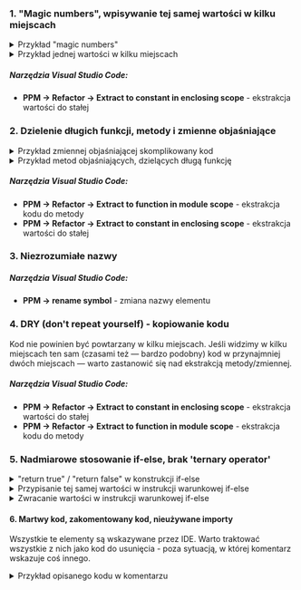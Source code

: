 ### 1. "Magic numbers", wpisywanie tej samej wartości w kilku miejscach
<details>
<summary>Przykład "magic numbers"</summary>
<p>

Wpisanie w kodzie bezpośrednio liczby z określonym znaczeniem biznesowym może utrudnić zrozumienie kodu. Warto stosować stałe pomocnicze.
```typescript
if (employee.departmendId === 13 || employee.departmendId === 12) {
    showAdditionalInfos();
}
```
Możemy zmienić na:
```typescript
const hrId = 12;
const infrastructureId = 13;
if (employee.departmentId === hrId || employee.departmentId === infrastructureId) {
    showAdditionalInfos();
}
```

</p>
</details>  
<details>
<summary>Przykład jednej wartości w kilku miejscach</summary>
<p>

Wpisywanie jednej wartości w wielu miejscach utrudnia późniejszą jej zmianę i zrozumienie kodu. Warto wyciągnąć wartość do stałej.
```typescript
export class EmployeeService {
    getWorkersLeaves() {
        return getAllEmployees()
            .filter(employee => employee.type.id === 9)
            .map(employee => employee.leaves);
    }

    getWorkersNames() {
        return getAllEmployees()
            .filter(employee => employee.type.id === 9)
            .map(employee => employee.name);
    }
}
```
Jeśli z dowolnego powodu id typu pracownika "WORKER" zmieni się np. z 9 na 8 - bardzo łatwo się pomylić i zmienić wartość tylko w jednym miejscu. Można od razu zaimplementować klasę w taki sposób:
```typescript
export class EmployeeService {
    readonly workerTypeId = 9

    getWorkersLeaves() {
        return getAllEmployees()
            .filter(employee => employee.type.id === this.workerTypeId)
            .map(employee => employee.leaves);
    }

    getWorkersNames() {
        return getAllEmployees()
            .filter(employee => employee.type.id === this.workerTypeId)
            .map(employee => employee.name);
    }
}
```

</p>
</details>  

##### Narzędzia Visual Studio Code:
- **PPM -> Refactor -> Extract to constant in enclosing scope** - ekstrakcja wartości do stałej

### 2. Dzielenie długich funkcji, metody i zmienne objaśniające

<details>
<summary>Przykład zmiennej objaśniającej skomplikowany kod</summary>
<p>

Rozważny złożony warunek, który sprawdza czy klientowi przysługuje rabat:
```typescript
if ((customer.type.id === newCustomerTypeId && order.summaryPrice > newCustomerMinimalDiscountPrice && isDiscountDate(new Date())) ||
    (customer.type.id === partnerTypeId && order.summaryPrice > partnerMinimalDiscountPrice)) {
    // ... some code
}
```

Trudno w takiej formie zrozumieć, kiedy kod wewnątrz instrukcji warunkowej powinien się wykonać. Warto wyciągnąć wartość logiczną do dobrze nazwanej zmiennej, która ułatwi szybsze zrozumienie:
```typescript
const orderHasDiscount = (customer.type.id === newCustomerTypeId && order.summaryPrice > newCustomerMinimalDiscountPrice && isDiscountDate(new Date())) ||
    (customer.type.id === partnerTypeId && order.summaryPrice > partnerMinimalDiscountPrice);
if (orderHasDiscount) {
    // ... some code
}
```

</p>
</details>

<details>
<summary>Przykład metod objaśniających, dzielących długą funkcję</summary>
<p>

Rozważmy funkcję odpowiedzialną za zamówienie produktu:
```typescript
function orderProduct(itemsWithQuantities: ItemWithQuantity[], customer: Customer) {
    const summaryPrice = itemsWithQuantities
        .map(itemWithQuantity => {
            let itemPrice = getItemPrice(itemWithQuentity.item.id);
            return itemPrice * itemWithQuantity.quantity;
        }).reduce((a, b) => a + b, 0);
    if (summaryPrice < MIN_ORDER_PRICE) {
        return Status.TOO_LOW_PRICE;
    }
    itemsWithQuantities.forEach(
        itemWithQuantity => {
            let itemWarehouseQuantity = getItemWarehouseQuantity(itemWithQuantity.item.id);
            if (itemWarehouseQuantity < itemWithQuantity.quantity) {
                sendAlertToWarehouse(itemWithQuantity.item, itemWithQuantity.quantity);
                return Status.NOT_ENOUGH_IN_WAREHOUSE;
            }
        }
    )
    itemsWithQuantities.forEach(
        itemWithQuantity => {
            setWarehouseQuantity(item.id, getItemWarehouseQuantity(itemWithQuantity.item.id) - itemWithQuantity.quantity)
        }
    )
    let warehouseMail = getMailOrderTemplate();
    warehouseMail.setAddress(ADDRESS.WAREHOUSE);
    warehouseMail.setItems(itemsWithQuantities);
    warehouseMail.setDate(new Date())
    sendMail(warehouseMail);
    let customerMail = getMailOrderTemplate();
    customerMail.setAddress(customer.mail);
    customerMail.setItems(itemsWithQuantities);
    cusomerMail.setDate(new Date());
    sendMail(customerMail);
    
}
```

Na pierwszy rzut oka naprawdę trudno określić, za co odpowiedzialny jest powyższy funkcja. Metoda zawiera w sobie kod wykonujący działania na różnym poziomie abstrakcji. Np. sprawdzając co wykonuje zamówienie - w pierwszym momencie zazwyczaj nie będą nas interesowały szczegóły dotyczące tworzenia wiadomości e-mail.
Warto podzielić kod na mniejsze funkcje:
```typescript
function orderProduct(itemsWithQuantities: ItemWithQuantity[], customer: Customer) {
    checkMinimalPrice(itemsWithQuantities);
    checkItemsAvailability(itemsWithQuantities);
    setWarehouseItemsQuantities(itemsWithQuantities);
    sendOrderMail(itemsWithQuantities, ADDRESS.WAREHOUSE);
    sendOrderMail(itemsWithQuantities, customer.mail);
}
```

</p>
</details>  

##### Narzędzia Visual Studio Code:
- **PPM -> Refactor -> Extract to function in module scope** - ekstrakcja kodu do metody
- **PPM -> Refactor -> Extract to constant in enclosing scope** - ekstrakcja wartości do stałej

### 3. Niezrozumiałe nazwy
##### Narzędzia Visual Studio Code:
- **PPM -> rename symbol** - zmiana nazwy elementu

### 4. DRY (don't repeat yourself) - kopiowanie kodu
Kod nie powinien być powtarzany w kilku miejscach. Jeśli widzimy w kilku miejscach ten sam (czasami też — bardzo podobny) kod w przynajmniej dwóch miejscach — warto zastanowić się nad ekstrakcją metody/zmiennej.
##### Narzędzia Visual Studio Code:
- **PPM -> Refactor -> Extract to constant in enclosing scope** - ekstrakcja wartości do stałej
- **PPM -> Refactor -> Extract to function in module scope** - ekstrakcja kodu do metody

### 5. Nadmiarowe stosowanie if-else, brak 'ternary operator'

<details>
<summary>"return true" / "return false" w konstrukcji if-else</summary>
<p>

Zamiast zwracać true/false wewnątrz instrukcji warunkowych, możemy zwrócić sam warunek (lub jego negację). Przykład:
```typescript
if (condition) {
    return false;
} else {
    return true;
}
```
Zmieniamy na:
```typescript
return !condition
```

</p>
</details>  

<details>
<summary>Przypisanie tej samej wartości w instrukcji warunkowej if-else</summary>
<p>

Możemy zastosować bezpośrednie przypisanie za pomocą 'ternary operator'. Przykład:
```typescript
let c: number;
if (condition) {
  c = 5;
} else {
  c = 3;
}
```
Zmieniamy na:
```typescript
let c = condition ? 1 : 2;
```

</p>
</details>

<details>
<summary>Zwracanie wartości w instrukcji warunkowej if-else</summary>
<p>

Możemy zastosować bezpośrednie zwrócenie wartości za pomocą 'ternary operator'. Przykład:
```typescript
if (condition) {
  return a;
} else {
  return b;
}
```
Zmieniamy na:
```typescript
return  condition ? a : b;
```

</p>
</details>  

#### 6. Martwy kod, zakomentowany kod, nieużywane importy
Wszystkie te elementy są wskazywane przez IDE. Warto traktować wszystkie z nich jako kod do usunięcia - poza sytuacją, w której komentarz wskazuje coś innego.
<details>
<summary>Przykład opisanego kodu w komentarzu</summary>
<p>

```typescript
// Do not remove this code - it will be needed near Christmas
// function showChristmasBanner() {
//     //code
// }
```

</p>
</details>  
